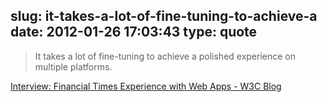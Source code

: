 slug: it-takes-a-lot-of-fine-tuning-to-achieve-a
date: 2012-01-26 17:03:43
type: quote
---

> It takes a lot of fine-tuning to achieve a polished experience on multiple platforms.

[Interview: Financial Times Experience with Web Apps - W3C Blog](http://www.w3.org/QA/2012/01/interview_financial_times_expe.html)
